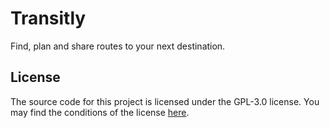 # Transitly

Find, plan and share routes to your next destination.

## License

The source code for this project is licensed under the GPL-3.0 license. You may find the conditions
of the license [here](LICENSE).